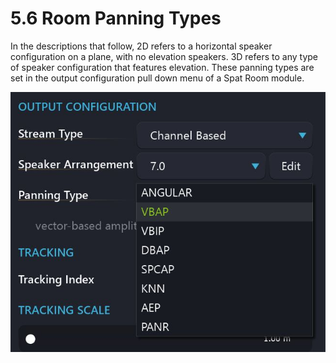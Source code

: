 # 5.6 Room Panning Types

In the descriptions that follow, 2D refers to a horizontal speaker configuration on a
plane, with no elevation speakers. 3D refers to any type of speaker configuration
that features elevation. These panning types are set in the output configuration pull
down menu of a Spat Room module.

![](../../../include/SpatRevolution_UserGuide_-062.jpg)

